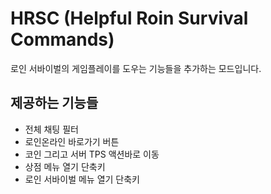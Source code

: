 # HRSC (Helpful Roin Survival Commands)

로인 서바이벌의 게임플레이를 도우는 기능들을 추가하는 모드입니다.

## 제공하는 기능들
- 전체 채팅 필터
- 로인온라인 바로가기 버튼
- 코인 그리고 서버 TPS 액션바로 이동
- 상점 메뉴 열기 단축키
- 로인 서바이벌 메뉴 열기 단축키